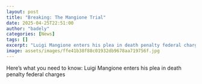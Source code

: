 ```yaml
---
layout: post
title: "Breaking: The Mangione Trial"
date: 2025-04-25T22:51:00
author: "badely"
categories: [News]
tags: []
excerpt: "Luigi Mangione enters his plea in death penalty federal charges"
image: assets/images/ffe41b38f88c01932db9678aa719756f.jpg
---
```


Here’s what you need to know: Luigi Mangione enters his plea in death penalty federal charges

